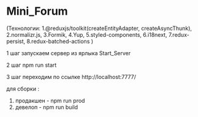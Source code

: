 # Mini_Forum
(Технологии:
1.@reduxjs/toolkit(createEntityAdapter, createAsyncThunk),
2.normalizr.js,
3.Formik,
4.Yup,
5.styled-components,
6.i18next,
7.redux-persist,
8.redux-batched-actions )

1 шаг запускаем сервер из ярлыка Start_Server

2 шаг npm run start

3 шаг переходим по ссылке http://localhost:7777/

для сборки :
1. продакшен - npm run prod
2. девелоп - npm run build
